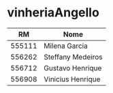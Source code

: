 # vinheriaAngello

RM   | Nome
------- | ------
555111 | Milena Garcia
556262 | Steffany Medeiros
556712 | Gustavo Henrique
556908 | Vinicius Henrique
